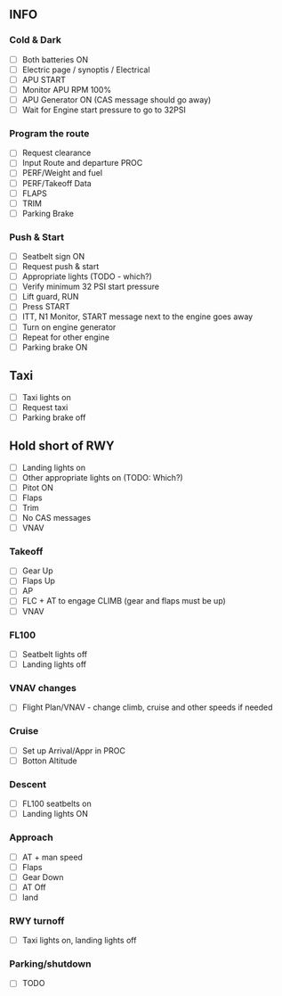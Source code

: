 ## INFO

### Cold & Dark

* [ ] Both batteries ON
* [ ] Electric page / synoptis / Electrical
* [ ] APU START
* [ ] Monitor APU RPM 100%
* [ ] APU Generator ON (CAS message should go away)
* [ ] Wait for Engine start pressure to go to 32PSI

### Program the route
* [ ] Request clearance
* [ ] Input Route and departure PROC
* [ ] PERF/Weight and fuel
* [ ] PERF/Takeoff Data
* [ ] FLAPS
* [ ] TRIM
* [ ] Parking Brake

### Push & Start
* [ ] Seatbelt sign ON
* [ ] Request push & start
* [ ] Appropriate lights (TODO - which?)
* [ ] Verify minimum 32 PSI start pressure
* [ ] Lift guard, RUN
* [ ] Press START
* [ ] ITT, N1 Monitor, START message next to the engine goes away
* [ ] Turn on engine generator
* [ ] Repeat for other engine
* [ ] Parking brake ON

## Taxi
* [ ] Taxi lights on
* [ ] Request taxi
* [ ] Parking brake off

## Hold short of RWY
* [ ] Landing lights on
* [ ] Other appropriate lights on (TODO: Which?)
* [ ] Pitot ON
* [ ] Flaps
* [ ] Trim
* [ ] No CAS messages
* [ ] VNAV

### Takeoff
* [ ] Gear Up
* [ ] Flaps Up
* [ ] AP
* [ ] FLC + AT to engage CLIMB (gear and flaps must be up)
* [ ] VNAV

### FL100
* [ ] Seatbelt lights off
* [ ] Landing lights off

### VNAV changes
* [ ] Flight Plan/VNAV - change climb, cruise and other speeds if needed

### Cruise
* [ ] Set up Arrival/Appr in PROC
* [ ] Botton Altitude

### Descent
* [ ] FL100 seatbelts on
* [ ] Landing lights ON

### Approach
* [ ] AT + man speed
* [ ] Flaps
* [ ] Gear Down
* [ ] AT Off
* [ ] land

### RWY turnoff
* [ ] Taxi lights on, landing lights off


### Parking/shutdown
* [ ] TODO
